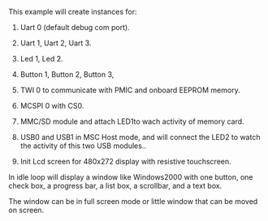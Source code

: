 This example will create instances for:

1) Uart 0 (default debug com port).

2) Uart 1, Uart 2, Uart 3.

3) Led 1, Led 2.

4) Button 1, Button 2, Button 3,

5) TWI 0 to communicate with PMIC and onboard EEPROM memory.

6) MCSPI 0 with CS0.

7) MMC/SD module and attach LED1to wach activity of memory card.

8) USB0 and USB1 in MSC Host mode, and will connect the LED2 to watch the activity of this two USB modules..

9) Init Lcd screen for 480x272 display with resistive touchscreen.

In idle loop will display a window like Windows2000 with one button, one check box, a progress bar, a list box, a scrollbar, and a text box.

The window can be in full screen mode or little window that can be moved on screen.
